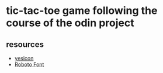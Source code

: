 # tic-tac-toe game following the course of the odin project
## resources
- [yesicon](https://yesicon.app/?lang=es)
- [Roboto Font](https://fonts.google.com/specimen/Roboto+Mono?query=roboto)